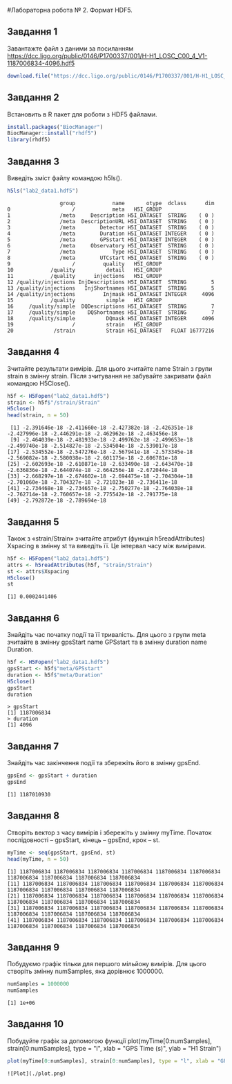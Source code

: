 #Лабораторна робота № 2. Формат HDF5.
## Завдання 1
Завантажте файл з даними за посиланням
https://dcc.ligo.org/public/0146/P1700337/001/H-H1_LOSC_C00_4_V1-1187006834-4096.hdf5
```r
download.file("https://dcc.ligo.org/public/0146/P1700337/001/H-H1_LOSC_C00_4_V1-1187006834-4096.hdf5", "lab2_data1.hdf5", "auto", TRUE, mode = "wb")
```
## Завдання 2
Встановить в R пакет для роботи з HDF5 файлами.
```r
install.packages("BiocManager") 
BiocManager::install("rhdf5")
library(rhdf5)
```
## Завдання 3
Виведіть зміст файлу командою h5ls().
```r
h5ls("lab2_data1.hdf5")
```
```
                 group            name       otype  dclass      dim
0                    /            meta   H5I_GROUP                 
1                /meta     Description H5I_DATASET  STRING    ( 0 )
2                /meta  DescriptionURL H5I_DATASET  STRING    ( 0 )
3                /meta        Detector H5I_DATASET  STRING    ( 0 )
4                /meta        Duration H5I_DATASET INTEGER    ( 0 )
5                /meta        GPSstart H5I_DATASET INTEGER    ( 0 )
6                /meta     Observatory H5I_DATASET  STRING    ( 0 )
7                /meta            Type H5I_DATASET  STRING    ( 0 )
8                /meta        UTCstart H5I_DATASET  STRING    ( 0 )
9                    /         quality   H5I_GROUP                 
10            /quality          detail   H5I_GROUP                 
11            /quality      injections   H5I_GROUP                 
12 /quality/injections InjDescriptions H5I_DATASET  STRING        5
13 /quality/injections   InjShortnames H5I_DATASET  STRING        5
14 /quality/injections         Injmask H5I_DATASET INTEGER     4096
15            /quality          simple   H5I_GROUP                 
16     /quality/simple  DQDescriptions H5I_DATASET  STRING        7
17     /quality/simple    DQShortnames H5I_DATASET  STRING        7
18     /quality/simple          DQmask H5I_DATASET INTEGER     4096
19                   /          strain   H5I_GROUP                 
20             /strain          Strain H5I_DATASET   FLOAT 16777216
```
## Завдання 4
Зчитайте результати вимірів. Для цього зчитайте name Strain з групи strain в змінну strain. Після зчитування не забувайте закривати файл командою H5Close().
```r
h5f <- H5Fopen("lab2_data1.hdf5")
strain <- h5f$"/strain/Strain"
H5close()
head(strain, n = 50)
```
```
 [1] -2.391646e-18 -2.411660e-18 -2.427382e-18 -2.426351e-18 -2.427996e-18 -2.446291e-18 -2.462962e-18 -2.463456e-18
 [9] -2.464039e-18 -2.481933e-18 -2.499762e-18 -2.499653e-18 -2.499740e-18 -2.514827e-18 -2.534504e-18 -2.539017e-18
[17] -2.534552e-18 -2.547276e-18 -2.567941e-18 -2.573345e-18 -2.569082e-18 -2.580038e-18 -2.601175e-18 -2.606781e-18
[25] -2.602693e-18 -2.610871e-18 -2.633490e-18 -2.643470e-18 -2.636836e-18 -2.644074e-18 -2.664256e-18 -2.672044e-18
[33] -2.668297e-18 -2.674602e-18 -2.694475e-18 -2.704304e-18 -2.701060e-18 -2.704327e-18 -2.721023e-18 -2.736411e-18
[41] -2.734468e-18 -2.734657e-18 -2.750277e-18 -2.764038e-18 -2.762714e-18 -2.760657e-18 -2.775542e-18 -2.791775e-18
[49] -2.792872e-18 -2.789694e-18
```
## Завдання 5
Також з «strain/Strain» зчитайте атрибут (функція h5readAttributes) Xspacing в змінну st та виведіть її. Це інтервал часу між вимірами.
```r
h5f <- H5Fopen("lab2_data1.hdf5")
attrs <- h5readAttributes(h5f, "strain/Strain")
st <- attrs$Xspacing
H5close()
st
```
```
[1] 0.0002441406
```
## Завдання 6
Знайдіть час початку події та її тривалість. Для цього з групи meta зчитайте в змінну gpsStart name GPSstart та в змінну duration name Duration.
```r
h5f <- H5Fopen("lab2_data1.hdf5")
gpsStart <- h5f$"meta/GPSstart"
duration <- h5f$"meta/Duration"
H5close()
gpsStart
duration
```
```
> gpsStart
[1] 1187006834
> duration
[1] 4096
```
## Завдання 7
Знайдіть час закінчення події та збережіть його в змінну gpsEnd.
```r
gpsEnd <- gpsStart + duration
gpsEnd
```
```
[1] 1187010930
```
## Завдання 8
Створіть вектор з часу вимірів і збережіть у змінну myTime. Початок послідовності – gpsStart, кінець – gpsEnd, крок – st.
```r
myTime <- seq(gpsStart, gpsEnd, st)
head(myTime, n = 50)
```
```
[1] 1187006834 1187006834 1187006834 1187006834 1187006834 1187006834 1187006834 1187006834 1187006834 1187006834
[11] 1187006834 1187006834 1187006834 1187006834 1187006834 1187006834 1187006834 1187006834 1187006834 1187006834
[21] 1187006834 1187006834 1187006834 1187006834 1187006834 1187006834 1187006834 1187006834 1187006834 1187006834
[31] 1187006834 1187006834 1187006834 1187006834 1187006834 1187006834 1187006834 1187006834 1187006834 1187006834
[41] 1187006834 1187006834 1187006834 1187006834 1187006834 1187006834 1187006834 1187006834 1187006834 1187006834
```
## Завдання 9
Побудуємо графік тільки для першого мільйону вимірів. Для цього створіть змінну numSamples, яка дорівнює 1000000.
```r
numSamples = 1000000
numSamples
```
```
[1] 1e+06
```
## Завдання 10
Побудуйте графік за допомогою функції plot(myTime[0:numSamples], strain[0:numSamples], type = "l", xlab = "GPS Time (s)", ylab = "H1 Strain")
```r
plot(myTime[0:numSamples], strain[0:numSamples], type = "l", xlab = "GPS Time (s)", ylab = "H1 Strain")
```
```
![Plot](./plot.png)
```